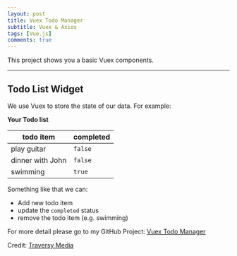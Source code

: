 ```yaml
---
layout: post
title: Vuex Todo Manager
subtitle: Vuex & Axios
tags: [Vue.js]
comments: true
---
```


This project shows you a basic Vuex components.

***

## Todo List Widget
We use Vuex to store the state of our data. 
For example: 

**Your Todo list**

| todo item | completed |
| --------- | --------- |
| play guitar | `false` |
| dinner with John | `false` |
| swimming | `true` |

Something like that we can: 
- Add new todo item
- update the `completed` status
- remove the todo item (e.g. swimming)

For more detail please go to my GitHub Project:  [Vuex Todo Manager](https://github.com/keithchan1218/vuex-todo-manager)

Credit: [Traversy Media](https://youtu.be/5lVQgZzLMHc)